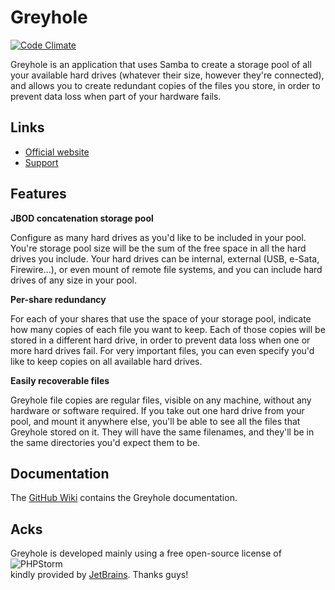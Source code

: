 Greyhole
========

[![Code Climate](https://codeclimate.com/github/gboudreau/Greyhole.png)](https://codeclimate.com/github/gboudreau/Greyhole)

Greyhole is an application that uses Samba to create a storage pool of all your available hard drives (whatever their size, however they're connected), and allows you to create redundant copies of the files you store, in order to prevent data loss when part of your hardware fails.

Links
-----
* [Official website](https://www.greyhole.net/)
* [Support](http://support.greyhole.net)

Features
--------

__JBOD concatenation storage pool__

Configure as many hard drives as you'd like to be included in your pool. You're storage pool size will be the sum of the free space in all the hard drives you include. Your hard drives can be internal, external (USB, e-Sata, Firewire...), or even mount of remote file systems, and you can include hard drives of any size in your pool.

__Per-share redundancy__

For each of your shares that use the space of your storage pool, indicate how many copies of each file you want to keep. Each of those copies will be stored in a different hard drive, in order to prevent data loss when one or more hard drives fail. For very important files, you can even specify you'd like to keep copies on all available hard drives.

__Easily recoverable files__

Greyhole file copies are regular files, visible on any machine, without any hardware or software required. If you take out one hard drive from your pool, and mount it anywhere else, you'll be able to see all the files that Greyhole stored on it. They will have the same filenames, and they'll be in the same directories you'd expect them to be.

Documentation
-------------
The [GitHub Wiki](https://github.com/gboudreau/Greyhole/wiki) contains the Greyhole documentation.

Acks
----
Greyhole is developed mainly using a free open-source license of  
![PHPStorm](https://d3uepj124s5rcx.cloudfront.net/items/0V0z2p0e0K1D0F3t2r1P/logo_PhpStorm.png)  
kindly provided by [JetBrains](http://www.jetbrains.com/). Thanks guys!
